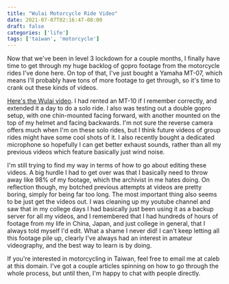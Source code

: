 ```yaml
---
title: "Wulai Motorcycle Ride Video"
date: 2021-07-07T02:16:47-08:00
draft: false
categories: ['life']
tags: ['taiwan', 'motorcycle']
---
```


Now that we've been in level 3 lockdown for a couple months, I finally have time to get through my huge backlog of gopro footage from the motorcycle rides I've done here. On top of that, I've just bought a Yamaha MT-07, which means I'll probably have tons of more footage to get through, so it's time to crank out these kinds of videos.

[Here's the Wulai video](https://youtu.be/Nglgn6XmD8A). I had rented an MT-10 if I remember correctly, and extended it a day to do a solo ride. I also was testing out a double gopro setup, with one chin-mounted facing forward, with another mounted on the top of my helmet and facing backwards. I'm not sure the reverse camera offers much when I'm on these solo rides, but I think future videos of group rides might have some cool shots of it. I also recently bought a dedicated microphone so hopefully I can get better exhaust sounds, rather than all my previous videos which feature basically just wind noise.

I'm still trying to find my way in terms of how to go about editing these videos. A big hurdle I had to get over was that I basically need to throw away like 98% of my footage, which the archivist in me hates doing. On reflection though, my botched previous attempts at videos are pretty boring, simply for being far too long. The most important thing also seems to be just get the videos out. I was cleaning up my youtube channel and saw that in my college days I had basically just been using it as a backup server for all my videos, and I remembered that I had hundreds of hours of footage from my life in China, Japan, and just college in general, that I always told myself I'd edit. What a shame I never did! I can't keep letting all this footage pile up, clearly I've always had an interest in amateur videography, and the best way to learn is by doing.

If you're interested in motorcycling in Taiwan, feel free to email me at caleb at this domain. I've got a couple articles spinning on how to go through the whole process, but until then, I'm happy to chat with people directly.
